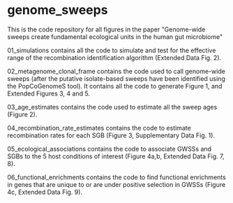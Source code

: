 # genome_sweeps
This is the code repository for all figures in the paper "Genome-wide sweeps create fundamental ecological units in the human gut microbiome"

01_simulations contains all the code to simulate and test for the effective range of the recombination identification algorithm (Extended Data Fig. 2).

02_metagenome_clonal_frame contains the code used to call genome-wide sweeps (after the putative isolate-based sweeps have been identified using the PopCoGenomeS tool). It contains all the code to generate Figure 1, and Extended Figures 3, 4 and 5.

03_age_estimates contains the code used to estimate all the sweep ages (Figure 2).

04_recombination_rate_estimates contains the code to estimate recombination rates for each SGB (Figure 3, Supplementary Data Fig. 1).

05_ecological_associations contains the code to associate GWSSs and SGBs to the 5 host conditions of interest (Figure 4a,b, Extended Data Fig. 7, 8).

06_functional_enrichments contains the code to find functional enrichments in genes that are unique to or are under positive selection in GWSSs (Figure 4c, Extended Data Fig. 9).


